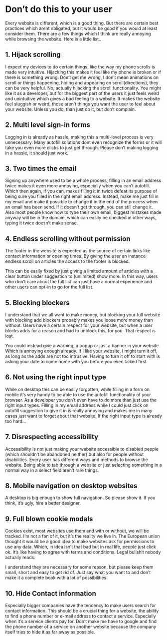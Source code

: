 # Don’t do this to your user

Every website is different, which is a good thing. But there are certain best practices which arent obligated, but it would be good if you would at least consider them. There are a few things which I think are really annoying while browsing the website. Here is a little list.. 

## 1. Hijack scrolling

I expect my devices to do certain things, like the way my phone scrolls is made very intuitive. Hijacking this makes it feel like my phone is broken or if there is something wrong. Don’t get me wrong, I don’t mean animations on scroll or things happening, hiding and appearing on scroll(directions), they can be very helpful. No, actually hijacking the scroll functionality. You might like it as a developer, but for the biggest part of the users it just feels weird and unintuitive which gives a bad feeling to a website. It makes the website feel sluggish or weird, those aren’t things you want the user to feel about your website. Unless you do, than just do it, but don’t complain. 

## 2. Multi level sign-in forms

Logging in is already as hassle, making this a multi-level process is very unnecessary. Many autofill solutions dont even recognize the forms or it will take you even more clicks to just get through. Please don’t making logging in a hassle, it should just work.

## 3. Two times the email

Signing up anywhere used to be a whole process, filling in an email address twice makes it even more annoying, especially when you can’t autofill. Which then again, if you can, makes filling it in twice defeat its purpose of being sure you filled in the right email address. Instead, make me just fill in my email and make it possible to change it in the end of the process when an email has been send. If it doesn’t get through, you can still change it. Also most people know how to type their own email, biggest mistakes made anyway will be in the domain, which can easily be checked in other ways, typing it twice doesn’t make sense.

## 4. Endless scrolling without permission

The footer in the website is expected as the source of certain links like contact information or opening times. By giving the user an instance endless scroll on articles the access to the footer is blocked. 

This can be easily fixed by just giving a limited amount of articles with a clear button under suggestion to (unlimited) show more. In this way, users who don’t care about the full list can just have a normal experience and other users can opt-in to go for the full list. 

## 5. Blocking blockers

I understand that we all want to make money, but blocking your full website with blocking add blockers probably makes you loose more money than without. Users have a certain respect for your website, but when a user blocks adds for a reason and had to unblock this, for you. That respect is lost. 

You could instead give a warning, a popup or just a banner in your website. Which is annoying enough already. If I like your website, I might turn it off, as long as the adds are not too intrusive. Having to turn it off to start with is asking your date to come home with you before you even talked first. 

## 6. Not using the right input type

While on desktop this can be easily forgotten, while filling in a form on mobile it’s very handy to be able to use the autofill functionality of your browser. As a developer you don’t even have to do more than just use the right input types. Filling in my email address while I could just click on autofill suggestion to give it in is really annoying and makes me in many cases just want to forget about that website. If the right input type is already too hard...

## 7. Disrespecting accessibility

Accessibility is not just making your website accessible to disabled people (which shouldn’t be abandoned neither) but also for people without disabilities. Every user has different ways and methods to browse the website. Being able to tab through a website or just selecting something in a normal way in a select field aren’t rare things. 

## 8. Mobile navigation on desktop websites

A desktop is big enough to show full navigation. So please show it. If you think, it’s ugly, hire a better designer. 

## 9. Full blown cookie modals

Cookies exist, most websites use them and with or without, we will be tracked. I’m not a fan of it, but it’s the reality we live in. The European union thought it would be a good idea to make websites ask for permissions to use any data. Which, in idea isn’t that bad but in real life, people just click ok. It’s like having to agree with terms and conditions. Legal bullshit nobody actually reads. 

I understand they are necessary for some reason, but please keep them small, short and easy to get rid of. Just say what you want to and don’t make it a complete book with a lot of possibilities.

## 10. Hide Contact information

Especially bigger companies have the tendency to make users search for contact information. This should be a crucial thing for a website, the ability to find a phone number or e-mail address to contact a service. Especially when it’s a service clients pay for. Don’t make me have to google and find the phone number of a service on another website because the company itself tries to hide it as far away as possible.
